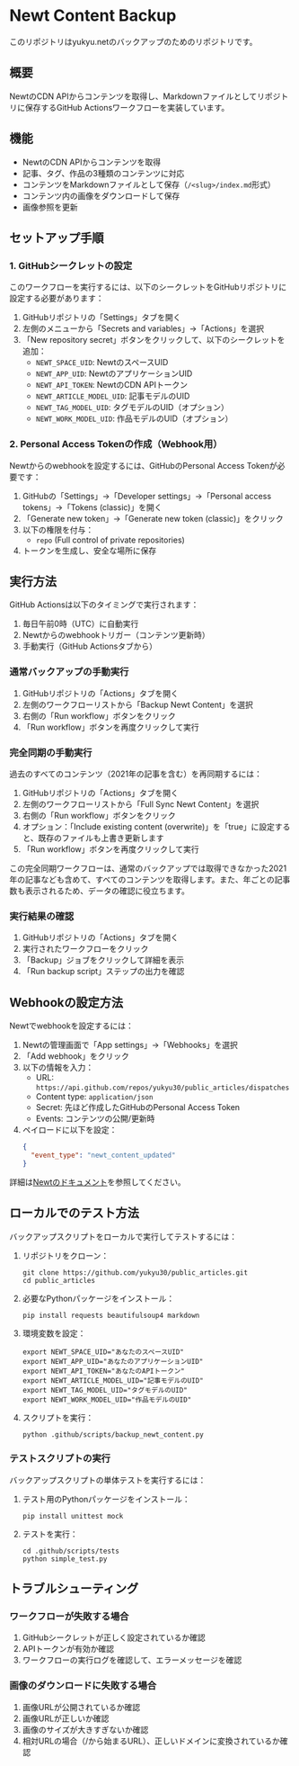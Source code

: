# Newt Content Backup

このリポジトリはyukyu.netのバックアップのためのリポジトリです。

## 概要

NewtのCDN APIからコンテンツを取得し、Markdownファイルとしてリポジトリに保存するGitHub Actionsワークフローを実装しています。

## 機能

- NewtのCDN APIからコンテンツを取得
- 記事、タグ、作品の3種類のコンテンツに対応
- コンテンツをMarkdownファイルとして保存（`/<slug>/index.md`形式）
- コンテンツ内の画像をダウンロードして保存
- 画像参照を更新

## セットアップ手順

### 1. GitHubシークレットの設定

このワークフローを実行するには、以下のシークレットをGitHubリポジトリに設定する必要があります：

1. GitHubリポジトリの「Settings」タブを開く
2. 左側のメニューから「Secrets and variables」→「Actions」を選択
3. 「New repository secret」ボタンをクリックして、以下のシークレットを追加：
   - `NEWT_SPACE_UID`: NewtのスペースUID
   - `NEWT_APP_UID`: NewtのアプリケーションUID
   - `NEWT_API_TOKEN`: NewtのCDN APIトークン
   - `NEWT_ARTICLE_MODEL_UID`: 記事モデルのUID
   - `NEWT_TAG_MODEL_UID`: タグモデルのUID（オプション）
   - `NEWT_WORK_MODEL_UID`: 作品モデルのUID（オプション）

### 2. Personal Access Tokenの作成（Webhook用）

Newtからのwebhookを設定するには、GitHubのPersonal Access Tokenが必要です：

1. GitHubの「Settings」→「Developer settings」→「Personal access tokens」→「Tokens (classic)」を開く
2. 「Generate new token」→「Generate new token (classic)」をクリック
3. 以下の権限を付与：
   - `repo` (Full control of private repositories)
4. トークンを生成し、安全な場所に保存

## 実行方法

GitHub Actionsは以下のタイミングで実行されます：

1. 毎日午前0時（UTC）に自動実行
2. Newtからのwebhookトリガー（コンテンツ更新時）
3. 手動実行（GitHub Actionsタブから）

### 通常バックアップの手動実行

1. GitHubリポジトリの「Actions」タブを開く
2. 左側のワークフローリストから「Backup Newt Content」を選択
3. 右側の「Run workflow」ボタンをクリック
4. 「Run workflow」ボタンを再度クリックして実行

### 完全同期の手動実行

過去のすべてのコンテンツ（2021年の記事を含む）を再同期するには：

1. GitHubリポジトリの「Actions」タブを開く
2. 左側のワークフローリストから「Full Sync Newt Content」を選択
3. 右側の「Run workflow」ボタンをクリック
4. オプション：「Include existing content (overwrite)」を「true」に設定すると、既存のファイルも上書き更新します
5. 「Run workflow」ボタンを再度クリックして実行

この完全同期ワークフローは、通常のバックアップでは取得できなかった2021年の記事なども含めて、すべてのコンテンツを取得します。また、年ごとの記事数も表示されるため、データの確認に役立ちます。

### 実行結果の確認

1. GitHubリポジトリの「Actions」タブを開く
2. 実行されたワークフローをクリック
3. 「Backup」ジョブをクリックして詳細を表示
4. 「Run backup script」ステップの出力を確認

## Webhookの設定方法

Newtでwebhookを設定するには：

1. Newtの管理画面で「App settings」→「Webhooks」を選択
2. 「Add webhook」をクリック
3. 以下の情報を入力：
   - URL: `https://api.github.com/repos/yukyu30/public_articles/dispatches`
   - Content type: `application/json`
   - Secret: 先ほど作成したGitHubのPersonal Access Token
   - Events: コンテンツの公開/更新時
4. ペイロードに以下を設定：
   ```json
   {
     "event_type": "newt_content_updated"
   }
   ```

詳細は[Newtのドキュメント](https://www.newt.so/docs/tutorials/trigger-github-actions-with-webhooks)を参照してください。

## ローカルでのテスト方法

バックアップスクリプトをローカルで実行してテストするには：

1. リポジトリをクローン：
   ```
   git clone https://github.com/yukyu30/public_articles.git
   cd public_articles
   ```

2. 必要なPythonパッケージをインストール：
   ```
   pip install requests beautifulsoup4 markdown
   ```

3. 環境変数を設定：
   ```
   export NEWT_SPACE_UID="あなたのスペースUID"
   export NEWT_APP_UID="あなたのアプリケーションUID"
   export NEWT_API_TOKEN="あなたのAPIトークン"
   export NEWT_ARTICLE_MODEL_UID="記事モデルのUID"
   export NEWT_TAG_MODEL_UID="タグモデルのUID"
   export NEWT_WORK_MODEL_UID="作品モデルのUID"
   ```

4. スクリプトを実行：
   ```
   python .github/scripts/backup_newt_content.py
   ```

### テストスクリプトの実行

バックアップスクリプトの単体テストを実行するには：

1. テスト用のPythonパッケージをインストール：
   ```
   pip install unittest mock
   ```

2. テストを実行：
   ```
   cd .github/scripts/tests
   python simple_test.py
   ```

## トラブルシューティング

### ワークフローが失敗する場合

1. GitHubシークレットが正しく設定されているか確認
2. APIトークンが有効か確認
3. ワークフローの実行ログを確認して、エラーメッセージを確認

### 画像のダウンロードに失敗する場合

1. 画像URLが公開されているか確認
2. 画像URLが正しいか確認
3. 画像のサイズが大きすぎないか確認
4. 相対URLの場合（/から始まるURL）、正しいドメインに変換されているか確認
